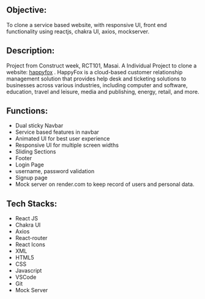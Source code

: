 
## Objective:
To clone a service based website, with responsive UI, front end functionality using reactjs, chakra UI, axios, mockserver.

## Description:
Project from Construct week, RCT101, Masai. A Individual Project  to clone a website: [happyfox](https://www.happyfox.com/) . HappyFox is a cloud-based customer relationship management solution that provides help desk and ticketing solutions to businesses across various industries, including computer and software, education, travel and leisure, media and publishing, energy, retail, and more.

## Functions:
* Dual sticky Navbar
* Service based features in navbar
* Animated UI for best user experience
* Responsive UI for multiple screen widths
* Sliding Sections
* Footer
* Login Page
* username, password validation
* Signup page
* Mock server on render.com to keep record of users and personal data.

## Tech Stacks:
* React JS
* Chakra UI
* Axios
* React-router
* React Icons
* XML
* HTML5
* CSS
* Javascript
* VSCode
* Git
* Mock Server









